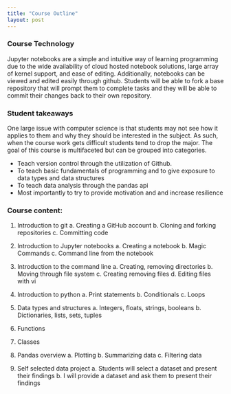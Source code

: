 ```yaml
---
title: "Course Outline"
layout: post
---
```


### Course Technology
Jupyter notebooks are a simple and intuitive way of learning programming due to the wide availability of cloud hosted notebook solutions, large array of kernel support, and ease of editing. Additionally, notebooks can be viewed and edited easily through github. Students will be able to fork a base repository that will prompt them to complete tasks and they will be able to commit their changes back to their own repository.

### Student takeaways
One large issue with computer science is that students may not see how it applies to them and why they should be interested in the subject. As such, when the course work gets difficult students tend to drop the major. The goal of this course is multifaceted but can be grouped into categories.

-	Teach version control through the utilization of Github.  
-	To teach basic fundamentals of programming and to give exposure to data types and data structures
-   To teach data analysis through the pandas api
-   Most importantly to try to provide motivation and  and increase resilience

### Course content:
1. Introduction to git
	a. Creating a GitHub account
	b. Cloning and forking repositories
	c. Committing code

2. Introduction to Jupyter notebooks
	a. Creating a notebook
	b. Magic Commands
	c. Command line from the notebook

3.  Introduction to the command line
	a. Creating, removing directories
	b. Moving through file system
	c. Creating removing files
	d. Editing files with vi

4. Introduction to python
	a. Print statements
	b. Conditionals
	c. Loops
    
5. Data types and structures
	a. Integers, floats, strings, booleans
	b. Dictionaries, lists, sets, tuples

6. Functions

7. Classes
    
8.  Pandas overview
	a. Plotting
	b. Summarizing data
	c. Filtering data

9.  Self selected data project
	a.  Students will select a dataset and present their findings
	b.  I will provide a dataset and ask them to present their findings